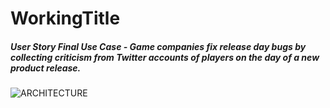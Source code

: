 # WorkingTitle

##### User Story Final Use Case - Game companies fix release day bugs by collecting criticism from Twitter accounts of players on the day of a new product release.<br/>

![ARCHITECTURE](https://drive.google.com/file/d/1EI2eQ0-NSEdGPCjPfqEi8mhwHYGGhFKm/view?usp=sharing)
